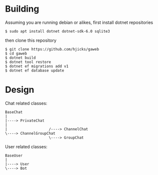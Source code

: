 # Building

Assuming you are running debian or alikes, first install dotnet repositories
```
$ sudo apt install dotnet dotnet-sdk-6.0 sqlite3
```
then clone this repository
```
$ git clone https://github.com/hjicks/gaweb
$ cd gaweb
$ dotnet build
$ dotnet tool restore 
$ dotnet ef migrations add v1
$ dotnet ef database update
```


# Design

Chat related classes:
```
BaseChat
|
|----> PrivateChat
|
|                   /----> ChannelChat
\----> ChannelGroupChat
                    \----> GroupChat
```

User related classes:
```
BaseUser
|
|----> User
\----> Bot
```
